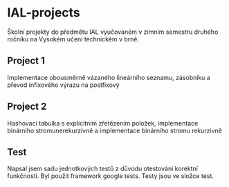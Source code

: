 # IAL-projects

Školní projekty do předmětu IAL vyučovaném v zimním semestru druhého ročníku na Vysokém učení technickém v brně.

Project 1
---------

Implementace obousměrně vázaného lineárního seznamu, zásobníku a převod infixového výrazu na postfixový

Project 2
---------
Hashovací tabulka s explicitním zřetězením položek, implementace binárního stromunerekurzivně a implementace binárního stromu rekurzivně

Test
----
Napsal jsem sadu jednotkových testů z důvodu otestování korektní funkčnosti. Byl použit framework google tests. Testy jsou ve složce test.
